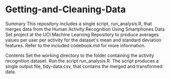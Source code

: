 # Getting-and-Cleaning-Data


Summary
This repository includes a single script, run_analysis.R, that merges data from the Human Activity Recognition Using Smartphones Data Set project at the UCI Machine Learning Repository to produce averages values per user per activity for the dataset's mean and standard deviation features. Refer to the included codebook.md for more information.

Contents
Set the working directory to the folder containing the activity recognition dataset. Run the script run_analysis.R. The script produces a single output file, tidy-data.csv, that contains the merged and transformed data.
